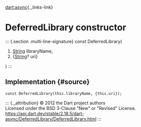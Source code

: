 [dart:async](../../dart-async/dart-async-library){._links-link}

DeferredLibrary constructor
===========================

::: {.section .multi-line-signature}
const DeferredLibrary(

1.  [String](../../dart-core/string-class) libraryName,
2.  {[String](../../dart-core/string-class)? uri}

)
:::

Implementation {#source}
--------------

``` {.language-dart data-language="dart"}
const DeferredLibrary(this.libraryName, {this.uri});
```

::: {._attribution}
© 2012 the Dart project authors\
Licensed under the BSD 3-Clause \"New\" or \"Revised\" License.\
<https://api.dart.dev/stable/2.18.5/dart-async/DeferredLibrary/DeferredLibrary.html>
:::

